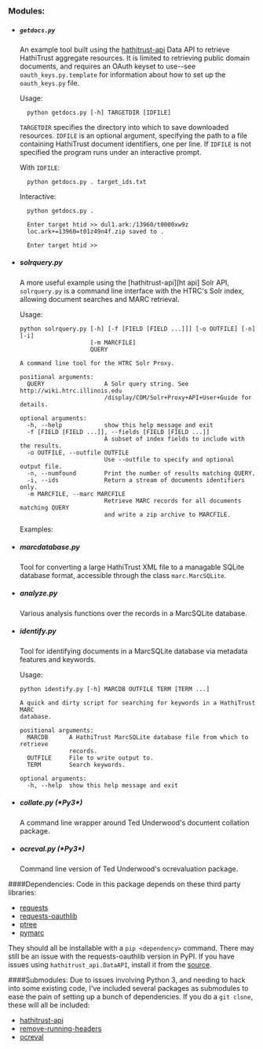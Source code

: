 

### Modules:


* ##### `getdocs.py`

	An example tool built using the [hathitrust-api] Data API to retrieve HathiTrust aggregate resources. It is limited to retrieving public domain documents, and requires an OAuth keyset to use--see `oauth_keys.py.template` for information about how to set up the `oauth_keys.py` file.
	
	Usage:

		python getdocs.py [-h] TARGETDIR [IDFILE]

	`TARGETDIR` specifies the directory into which to save downloaded resources. `IDFILE` is an optional argument, specifying the path to a file containing HathiTrust document identifiers, one per line. If `IDFILE` is not specified the program runs under an interactive prompt.

	With `IDFILE`:
		
		python getdocs.py . target_ids.txt
		
	Interactive:
		
		python getdocs.py .

		Enter target htid >> dul1.ark:/13960/t0000xw9z
		loc.ark+=13960=t01z49n4f.zip saved to .

		Enter target htid >>


* ##### solrquery.py

	A more useful example using the [hathitrust-api][ht api] Solr API, `solrquery.py` is a command line interface with the HTRC's Solr index, allowing document searches and MARC retrieval.
	
	Usage:
	```	
	python solrquery.py [-h] [-f [FIELD [FIELD ...]]] [-o OUTFILE] [-n] [-i]
                        [-m MARCFILE]
                        QUERY

    A command line tool for the HTRC Solr Proxy.

    positional arguments:
      QUERY                 A Solr query string. See http://wiki.htrc.illinois.edu
                            /display/COM/Solr+Proxy+API+User+Guide for details.

    optional arguments:
      -h, --help            show this help message and exit
      -f [FIELD [FIELD ...]], --fields [FIELD [FIELD ...]]
                            A subset of index fields to include with the results.
      -o OUTFILE, --outfile OUTFILE
                            Use --outfile to specify and optional output file.
      -n, --numfound        Print the number of results matching QUERY.
      -i, --ids             Return a stream of documents identifiers only.
      -m MARCFILE, --marc MARCFILE
                            Retrieve MARC records for all documents matching QUERY
                            and write a zip archive to MARCFILE.
    ```
	
	Examples:
	
		


	

	
* ##### marcdatabase.py

	Tool for converting a large HathiTrust XML file to a managable SQLite database format, accessible through the class `marc.MarcSQLite`.

* ##### analyze.py

	Various analysis functions over the records in a MarcSQLite database.

* ##### identify.py
	
	Tool for identifying documents in a MarcSQLite database via metadata features and keywords.

    Usage:
    ```
    python identify.py [-h] MARCDB OUTFILE TERM [TERM ...]

    A quick and dirty script for searching for keywords in a HathiTrust MARC
    database.

    positional arguments:
      MARCDB      A HathiTrust MarcSQLite database file from which to retrieve
                  records.
      OUTFILE     File to write output to.
      TERM        Search keywords.

    optional arguments:
      -h, --help  show this help message and exit
    ```


* ##### collate.py (\*Py3*)
	
	A command line wrapper around Ted Underwood's document collation package.

* ##### ocreval.py (\*Py3*)
	
	Command line version of Ted Underwood's ocrevaluation package.


####Dependencies:
Code in this package depends on these third party libraries:

* [requests]
* [requests-oauthlib]
* [ptree]
* [pymarc]

They should all be installable with a `pip <dependency>` command. There may still be an issue with the requests-oauthlib version in PyPI. If you have issues using `hathitrust_api.DataAPI`, install it from the [source][requests-oauthlib].

####Submodules: 
Due to issues involving Python 3, and needing to hack into some existing code, I've included several packages as submodules to ease the pain of setting up a bunch of dependencies. If you do a `git clone`, these will all be included:

* [hathitrust-api]
* [remove-running-headers]
* [ocreval]
	
[requests]: docs.python-requests.org/en/latest/
[requests-oauthlib]: github.com/requests/requests-oauthlib
[ptree]: github.com/edsu/ptree
[pymarc]: github.com/edsu/pymarc
[hathitrust-api]: github.com/rlmv/hathitrust-api
[remove-running-headers]: github.com/rlmv/remove-running-headers
[ocreval]: ithub.com/rlmv/ocreval
